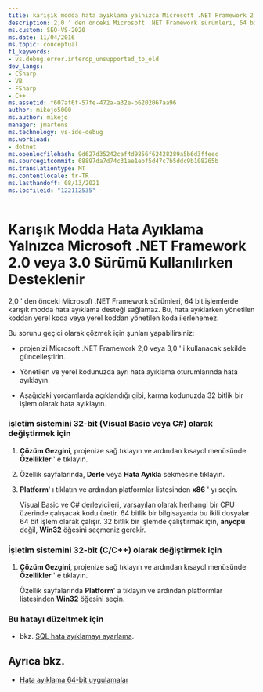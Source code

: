 ```yaml
---
title: karışık modda hata ayıklama yalnızca Microsoft .NET Framework 2,0 veya 3,0 ' i kullanırken desteklenir | Microsoft Docs
description: 2,0 ' den önceki Microsoft .NET Framework sürümleri, 64 bit işlemlerde karışık modda hata ayıklama desteği sağlamaz. Geçici çözümler için bu makaleye bakın.
ms.custom: SEO-VS-2020
ms.date: 11/04/2016
ms.topic: conceptual
f1_keywords:
- vs.debug.error.interop_unsupported_to_old
dev_langs:
- CSharp
- VB
- FSharp
- C++
ms.assetid: f607af6f-57fe-472a-a32e-b6202067aa96
author: mikejo5000
ms.author: mikejo
manager: jmartens
ms.technology: vs-ide-debug
ms.workload:
- dotnet
ms.openlocfilehash: 9d627d35242caf4d9856f62428289a5b6d3ffeec
ms.sourcegitcommit: 68897da7d74c31ae1ebf5d47c7b5ddc9b108265b
ms.translationtype: MT
ms.contentlocale: tr-TR
ms.lasthandoff: 08/13/2021
ms.locfileid: "122112535"
---
```

# <a name="mixed-mode-debugging-is-only-supported-when-using-microsoft-net-framework-20-or-30"></a>Karışık Modda Hata Ayıklama Yalnızca Microsoft .NET Framework 2.0 veya 3.0 Sürümü Kullanılırken Desteklenir
2,0 ' den önceki Microsoft .NET Framework sürümleri, 64 bit işlemlerde karışık modda hata ayıklama desteği sağlamaz. Bu, hata ayıklarken yönetilen koddan yerel koda veya yerel koddan yönetilen koda ilerlenemez.

 Bu sorunu geçici olarak çözmek için şunları yapabilirsiniz:

- projenizi Microsoft .NET Framework 2,0 veya 3,0 ' i kullanacak şekilde güncelleştirin.

- Yönetilen ve yerel kodunuzda ayrı hata ayıklama oturumlarında hata ayıklayın.

- Aşağıdaki yordamlarda açıklandığı gibi, karma kodunuzda 32 bitlik bir işlem olarak hata ayıklayın.

### <a name="to-change-the-operating-system-to-32-bit-visual-basic-or-c"></a>işletim sistemini 32-bit (Visual Basic veya C#) olarak değiştirmek için

1. **Çözüm Gezgini**, projenize sağ tıklayın ve ardından kısayol menüsünde **Özellikler** ' e tıklayın.

2. Özellik sayfalarında, **Derle** veya **Hata Ayıkla** sekmesine tıklayın.

3. **Platform**' ı tıklatın ve ardından platformlar listesinden **x86** ' yı seçin.

     Visual Basic ve C# derleyicileri, varsayılan olarak herhangi bir CPU üzerinde çalışacak kodu üretir. 64 bitlik bir bilgisayarda bu ikili dosyalar 64 bit işlem olarak çalışır. 32 bitlik bir işlemde çalıştırmak için, **anycpu** değil, **Win32** öğesini seçmeniz gerekir.

### <a name="to-change-the-operating-system-to-32-bit-cc"></a>İşletim sistemini 32-bit (C/C++) olarak değiştirmek için

1. **Çözüm Gezgini**, projenize sağ tıklayın ve ardından kısayol menüsünde **Özellikler** ' e tıklayın.

     Özellik sayfalarında **Platform**' a tıklayın ve ardından platformlar listesinden **Win32** öğesini seçin.

### <a name="to-correct-this-error"></a>Bu hatayı düzeltmek için

- bkz. [SQL hata ayıklamayı ayarlama](/previous-versions/visualstudio/visual-studio-2010/s4sszxst(v=vs.100)).

## <a name="see-also"></a>Ayrıca bkz.
- [Hata ayıklama 64-bit uygulamalar](../debugger/debug-64-bit-applications.md)